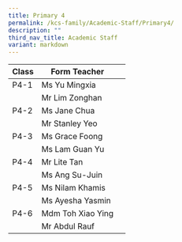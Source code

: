 ```yaml
---
title: Primary 4
permalink: /kcs-family/Academic-Staff/Primary4/
description: ""
third_nav_title: Academic Staff
variant: markdown
---
```

| Class | Form Teacher |  |
| -------- | -------- | -------- |
| P4-1     | Ms Yu Mingxia     |     |
|      | Mr Lim Zonghan     |      |
| P4-2     | Ms Jane Chua     |      |
|      | Mr Stanley Yeo     |      |
| P4-3     | Ms Grace Foong     |     |
|      | Ms Lam Guan Yu     |      |
| P4-4     | Mr Lite Tan     |      |
|      | Ms Ang Su-Juin     |      |
| P4-5     | Ms Nilam Khamis     |     |
|      | Ms Ayesha Yasmin     |      |
| P4-6     | Mdm Toh Xiao Ying     |      |
|      | Mr Abdul Rauf      |      |